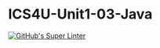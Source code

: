 # ICS4U-Unit1-03-Java
[![GitHub's Super Linter](https://github.com/Roman-Cernetchi/ICS4U-Unit1-03-Java/workflows/GitHub's%20Super%20Linter/badge.svg)](https://github.com/Roman-Cernetchi/ICS4U-Unit1-03-Java/actions) 

